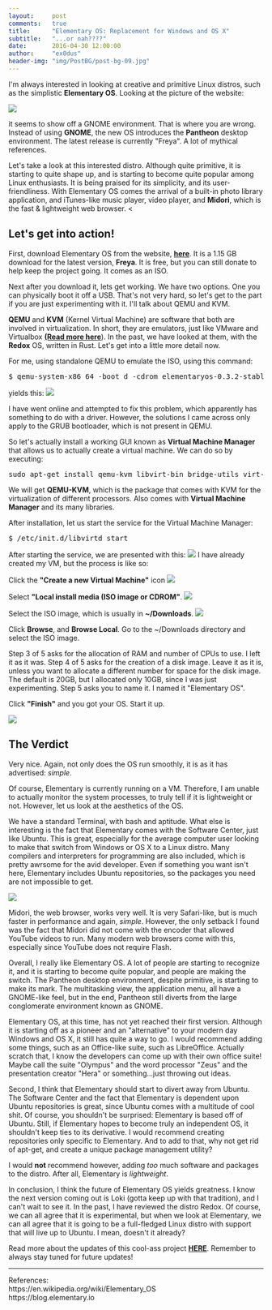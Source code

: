 ```yaml
---
layout:     post
comments:   true
title:      "Elementary OS: Replacement for Windows and OS X"
subtitle:   "...or nah????"
date:       2016-04-30 12:00:00
author:     "ex0dus"
header-img: "img/PostBG/post-bg-09.jpg"
---
```


I'm always interested in looking at creative and primitive Linux distros, such as the simplistic <b>Elementary OS</b>. Looking at the picture of the website:

<img src="/img/Elementary/elementaryos.png">

it seems to show off a GNOME environment. That is where you are wrong. Instead of using <b>GNOME</b>, the new OS introduces the <b>Pantheon</b> desktop environment. The latest release is currently "Freya". A lot of mythical references.

Let's take a look at this interested distro. Although quite primitive, it is starting to quite shape up, and is starting to become quite popular among Linux enthusiasts. It is being praised for its simplicity, and its user-friendliness. With Elementary OS comes the arrival of a built-in photo library application, and iTunes-like music player, video player, and <b>Midori</b>, which is the fast & lightweight web browser. <

<h2>Let's get into action!</h2>

First, download Elementary OS from the website, <a href="https://elementary.io"><b>here</b></a>. It is a 1.15 GB download for the latest version, <b>Freya</b>. It is free, but you can still donate to help keep the project going. It comes as an ISO.

Next after you download it, lets get working. We have two options. One you can physically boot it off a USB. That's not very hard, so let's get to the part if you are just experimenting with it. I'll talk about QEMU and KVM.

<b>QEMU</b> and <b>KVM</b> (Kernel Virtual Machine) are software that both are involved in virtualization. In short, they are emulators, just like VMware and Virtualbox <a href="http://serverfault.com/questions/208693/difference-between-kvm-and-qemu"><b>(Read more here</b></a>). In the past, we have looked at them, with the <b>Redox</b> OS, written in Rust. Let's get into a little more detail now.

For me, using standalone QEMU to emulate the ISO, using this command:
<pre>$ qemu-system-x86_64 -boot d -cdrom elementaryos-0.3.2-stable-amd64.20151209.iso -m 512</pre>
yields this:
<img src = "/img/Elementary/acpifailed.png">

I have went online and attempted to fix this problem, which apparently has something to do with a driver. However, the solutions I came across only apply to the GRUB bootloader, which is not present in QEMU.

So let's actually install a working GUI known as <b>Virtual Machine Manager </b>that allows us to actually create a virtual machine. We can do so by executing:

<pre>sudo apt-get install qemu-kvm libvirt-bin bridge-utils virt-manager</pre>

We will get <b>QEMU-KVM</b>, which is the package that comes with KVM for the virtualization of different processors. Also comes with <b>Virtual Machine Manager</b> and its many libraries.

After installation, let us start the service for the Virtual Machine Manager:
<pre>$ /etc/init.d/libvirtd start </pre>

After starting the service, we are presented with this:
<img src="/img/Elementary/vmmanager.png">
I have already created my VM, but the process is like so:

Click the <b>"Create a new Virtual Machine"</b> icon
<img src="/img/Elementary/start.png">

Select <b>"Local install media (ISO image or CDROM"</b>.
<img src="/img/Elementary/1of5.png">

Select the ISO image, which is usually in <b>~/Downloads</b>.
<img src="/img/Elementary/2of5.png">

Click <b>Browse</b>, and <b>Browse Local</b>. Go to the ~/Downloads directory and select the ISO image.

Step 3 of 5 asks for the allocation of RAM and number of CPUs to use. I left it as it was.
Step 4 of 5 asks for the creation of a disk image. Leave it as it is, unless you want to allocate a different number for space for the disk image. The default is 20GB, but I allocated only 10GB, since I was just experimenting.
Step 5 asks you to name it. I named it "Elementary OS".

Click <b>"Finish"</b> and you got your OS. Start it up.

<img src="/img/Elementary/elementarykvm.png">

<h2> The Verdict </h2>

Very nice. Again, not only does the OS run smoothly, it is as it has advertised: <i>simple</i>.

Of course, Elementary is currently running on a VM. Therefore, I am unable to actually monitor the system processes, to truly tell if it is lightweight or not. However, let us look at the aesthetics of the OS.

We have a standard Terminal, with bash and aptitude. What else is interesting is the fact that Elementary comes with the Software Center, just like Ubuntu. This is great, especially for the average computer user looking to make that switch from Windows or OS X to a Linux distro. Many compilers and interpreters for programming are also included, which is pretty awrsome for the avid developer. Even if something you want isn't here, Elementary includes Ubuntu repositories, so the packages you need are not impossible to get.

<img src="/img/Elementary/softcent.png">

Midori, the web browser, works very well. It is very Safari-like, but is much faster in performance and again, <i>simple</i>. However, the only setback I found was the fact that Midori did not come with the encoder that allowed YouTube videos to run. Many modern web browsers come with this, especially since YouTube does not require Flash.

Overall, I really like Elementary OS. A lot of people are starting to recognize it, and it is starting to become quite popular, and people are making the switch. The Pantheon desktop environment, despite primitive, is starting to make its mark. The multitasking view, the application menu, all have a GNOME-like feel, but in the end, Pantheon still diverts from the large conglomerate environment known as GNOME.

Elementary OS, at this time, has not yet reached their first version. Although it is starting off as a pioneer and an "alternative" to your modern day Windows and OS X, it still has quite a way to go. I would recommend adding some things, such as an Office-like suite, such as LibreOffice. Actually scratch that, I know the developers can come up with their own office suite! Maybe call the suite "Olympus" and the word processor "Zeus" and the presentation creator "Hera" or something...just throwing out ideas.

Second, I think that Elementary should start to divert away from Ubuntu. The Software Center and the fact that Elementary is dependent upon Ubuntu repositories is great, since Ubuntu comes with a multitude of cool shit. Of course, you shouldn't be surprised: Elementary is based off of Ubuntu. Still, if Elementary hopes to become truly an independent OS, it shouldn't keep ties to its derivative. I would recommend creating repositories only specific to Elementary. And to add to that, why not get rid of apt-get, and create a unique package management utility?

I would <b>not</b> recommend however, adding <i>too</i> much software and packages to the distro. After all, Elementary is <i>lightweight</i>.

In conclusion, I think the future of Elementary OS yields greatness. I know the next version coming out is Loki (gotta keep up with that tradition), and I can't wait to see it. In the past, I have reviewed the distro Redox. Of course, we can all agree that it is experimental, but when we look at Elementary, we can all agree that it is going to be a full-fledged Linux distro with support that will live up to Ubuntu. I mean, doesn't it already?

Read more about the updates of this cool-ass project <a href="https://blog.elementary.io"><b>HERE</b></a>. Remember to always stay tuned for future updates!
<hr>
References:
<br>
https://en.wikipedia.org/wiki/Elementary_OS
<br>
https://blog.elementary.io
